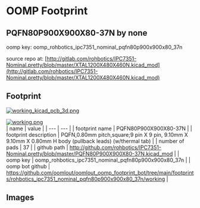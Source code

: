 # OOMP Footprint  
## PQFN80P900X900X80-37N  by none  
  
oomp key: oomp_rohbotics_ipc7351_nominal_pqfn80p900x900x80_37n  
  
source repo at: [http://gitlab.com/rohbotics/IPC7351-Nominal.pretty/blob/master/XTAL1200X480X460N.kicad_mod](http://gitlab.com/rohbotics/IPC7351-Nominal.pretty/blob/master/XTAL1200X480X460N.kicad_mod)  
## Footprint  
  
[![working_kicad_pcb_3d.png](working_kicad_pcb_3d_600.png)](working_kicad_pcb_3d.png)  
  
[![working.png](working_600.png)](working.png)  
| name | value | 
| --- | --- | 
| footprint name | PQFN80P900X900X80-37N | 
| footprint description | PQFN,0.80mm pitch,square;9 pin X 9 pin, 9.10mm X 9.10mm X 0.80mm H body (pullback leads) (w/thermal tab) | 
| number of pads | 37 | 
| github path | http://github.com/rohbotics/IPC7351-Nominal.pretty/blob/master/PQFN80P900X900X80-37N.kicad_mod | 
| oomp key | oomp_rohbotics_ipc7351_nominal_pqfn80p900x900x80_37n | 
| oomp bot github | https://github.com/oomlout/oomlout_oomp_footprint_bot/tree/main/footprints/rohbotics_ipc7351_nominal_pqfn80p900x900x80_37n/working | 
## Images  
